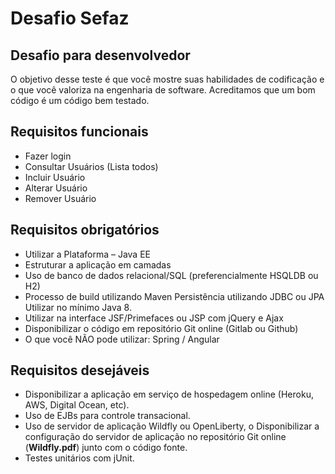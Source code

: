 # Desafio Sefaz

## Desafio para desenvolvedor

O objetivo desse teste é que você mostre suas habilidades de codificação e o que você valoriza na engenharia de software. Acreditamos que um bom código é um código bem testado. 

## Requisitos funcionais
- Fazer login
- Consultar Usuários (Lista todos)
- Incluir Usuário
- Alterar Usuário
- Remover Usuário

## Requisitos obrigatórios
- Utilizar a Plataforma – Java EE
- Estruturar a aplicação em camadas
- Uso de banco de dados relacional/SQL (preferencialmente HSQLDB ou H2)
- Processo de build utilizando Maven Persistência utilizando JDBC ou JPA Utilizar no mínimo Java 8.
- Utilizar na interface JSF/Primefaces ou JSP com jQuery e Ajax
- Disponibilizar o código em repositório Git online (Gitlab ou Github)
- O que você NÃO pode utilizar: Spring / Angular

## Requisitos desejáveis
- Disponibilizar a aplicação em serviço de hospedagem online (Heroku, AWS, Digital
Ocean, etc).
- Uso de EJBs para controle transacional.
- Uso de servidor de aplicação Wildfly ou OpenLiberty, o Disponibilizar a configuração do servidor de aplicação no repositório Git online (**Wildfly.pdf**)
junto com o código fonte.
- Testes unitários com jUnit.
